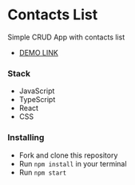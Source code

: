# Contacts List

Simple CRUD App with contacts list
- [DEMO LINK](https://vitaliy-zhyvyliak.github.io/react-crud-app)


### Stack
* JavaScript
* TypeScript
* React
* CSS


### Installing
* Fork and clone this repository
* Run `npm install` in your terminal
* Run `npm start`
